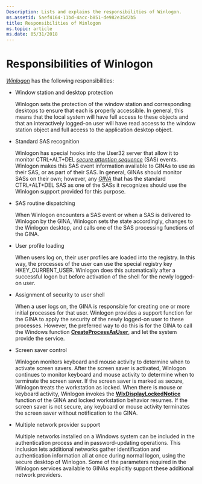 ```yaml
---
Description: Lists and explains the responsibilities of Winlogon.
ms.assetid: 5aef4164-11bd-4acc-b851-de982e35d2b5
title: Responsibilities of Winlogon
ms.topic: article
ms.date: 05/31/2018
---
```


# Responsibilities of Winlogon

[*Winlogon*](https://msdn.microsoft.com/library/ms721635(v=VS.85).aspx) has the following responsibilities:

-   Window station and desktop protection

    Winlogon sets the protection of the window station and corresponding desktops to ensure that each is properly accessible. In general, this means that the local system will have full access to these objects and that an interactively logged-on user will have read access to the window station object and full access to the application desktop object.

-   Standard SAS recognition

    Winlogon has special hooks into the User32 server that allow it to monitor CTRL+ALT+DEL [*secure attention sequence*](https://msdn.microsoft.com/library/ms721625(v=VS.85).aspx) (SAS) events. Winlogon makes this SAS event information available to GINAs to use as their SAS, or as part of their SAS. In general, GINAs should monitor SASs on their own; however, any [*GINA*](https://msdn.microsoft.com/library/ms721584(v=VS.85).aspx) that has the standard CTRL+ALT+DEL SAS as one of the SASs it recognizes should use the Winlogon support provided for this purpose.

-   SAS routine dispatching

    When Winlogon encounters a SAS event or when a SAS is delivered to Winlogon by the GINA, Winlogon sets the state accordingly, changes to the Winlogon desktop, and calls one of the SAS processing functions of the GINA.

-   User profile loading

    When users log on, their user profiles are loaded into the registry. In this way, the processes of the user can use the special registry key HKEY\_CURRENT\_USER. Winlogon does this automatically after a successful logon but before activation of the shell for the newly logged-on user.

-   Assignment of security to user shell

    When a user logs on, the GINA is responsible for creating one or more initial processes for that user. Winlogon provides a support function for the GINA to apply the security of the newly logged-on user to these processes. However, the preferred way to do this is for the GINA to call the Windows function [**CreateProcessAsUser**](https://msdn.microsoft.com/library/ms682429(v=VS.85).aspx), and let the system provide the service.

-   Screen saver control

    Winlogon monitors keyboard and mouse activity to determine when to activate screen savers. After the screen saver is activated, Winlogon continues to monitor keyboard and mouse activity to determine when to terminate the screen saver. If the screen saver is marked as secure, Winlogon treats the workstation as locked. When there is mouse or keyboard activity, Winlogon invokes the [**WlxDisplayLockedNotice**](/windows/desktop/api/Winwlx/nf-winwlx-wlxdisplaylockednotice) function of the GINA and locked workstation behavior resumes. If the screen saver is not secure, any keyboard or mouse activity terminates the screen saver without notification to the GINA.

-   Multiple network provider support

    Multiple networks installed on a Windows system can be included in the authentication process and in password-updating operations. This inclusion lets additional networks gather identification and authentication information all at once during normal logon, using the secure desktop of Winlogon. Some of the parameters required in the Winlogon services available to GINAs explicitly support these additional network providers.

 

 



